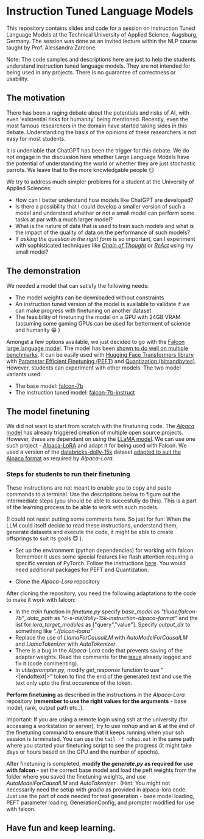 # Instruction Tuned Language Models

This repository contains slides and code for a session on Instruction Tuned Language Models at the Technical University of Applied Science, Augsburg, Germany.
The session was done as an invited lecture within the NLP course taught by Prof. Alessandra Zarcone.

Note: The code samples and descriptions here are just to help the students understand instruction tuned language models. They are not intended for being used in any projects. There is no guarantee of correctness or usability. 

## The motivation
There has been a raging debate about the potentials and risks of AI, with even 'existential risks for humanity' being mentioned. Recently, even the most famous researchers in the domain have started taking sides in this debate. Understanding the basis of the opinions of these researchers is not easy for most students. 

It is undeniable that ChatGPT has been the trigger for this debate. We do not engage in the discussion here whether Large Language Models have the potential of understanding the world or whether they are just stochastic parrots. We leave that to the more knowledgable people :smirk: 

We try to address much simpler problems for a student at the University of Applied Sciences:
* How can I better understand how models like ChatGPT are developed?
* Is there a possibility that I could develop a smaller version of such a model and understand whether or not a small model can perform some tasks at par with a much larger model? 
* What is the nature of data that is used to train such models and what is the impact of the quality of data on the performance of such models?
* If *asking the question in the right form* is so important, can I experiment with sophisticated techniques like [*Chain of Thought*](https://arxiv.org/abs/2201.11903) or [*ReAct*](https://arxiv.org/abs/2210.03629) using my small model?

## The demonstration
We needed a model that can satisfy the following needs:
* The model weights can be downloaded without constraints
* An instruction tuned version of the model is available to validate if we can make progress with finetuning on another dataset
* The feasibility of finetuning the model on a GPU with 24GB VRAM (assuming some gaming GPUs can be used for betterment of science and humanity :grin: )

Amongst a few options available, we just decided to go with the [Falcon large language model](https://falconllm.tii.ae/). The model has been [shown to do well on multiple benchmarks](https://huggingface.co/blog/falcon). It can be easily used with [Hugging Face Transformers library](https://huggingface.co/docs/transformers/index) with [Parameter Efficient Finetuning (PEFT)](https://huggingface.co/blog/peft) and [Quantization (bitsandbytes)](https://huggingface.co/blog/hf-bitsandbytes-integration). However, students can experiment with other models.
The two model variants used:
* The base model: [falcon-7b](https://huggingface.co/tiiuae/falcon-7b)
* The instruction tuned model: [falcon-7b-instruct](https://huggingface.co/tiiuae/falcon-7b-instruct)

## The model finetuning
We did not want to start from scratch with the finetuning code. The [*Alpaca* model](https://crfm.stanford.edu/2023/03/13/alpaca.html?mwg_rnd=9978114) has already triggered creation of multiple open source projects. However, these are dependant on using the [LLaMA model](https://ai.facebook.com/blog/large-language-model-llama-meta-ai/). We can use one such project - [Alpaca-LoRA](https://github.com/tloen/alpaca-lora) and adapt it for being used with Falcon. We used a version of the [databricks-dolly-15k](https://www.databricks.com/blog/2023/04/12/dolly-first-open-commercially-viable-instruction-tuned-llm) dataset [adapted to suit the Alpaca format](https://huggingface.co/datasets/c-s-ale/dolly-15k-instruction-alpaca-format) as required by *Alpaca-Lora*.

### Steps for students to run their finetuning
These instructions are not meant to enable you to copy and paste commands to a terminal. Use the descriptions below to figure out the intermediate steps (you should be able to succesfully do this). This is a part of the learning process to be able to work with such models.

(I could not resist putting some comments here. So just for fun: When the LLM could itself decide to read these instructions, understand them, generate datasets and execute the code, it might be able to create offsprings to suit its goals :smiling_imp: ).

* Set up the environment (python dependencies) for working with falcon. Remember it uses some special features like flash attention requiring a specific version of PyTorch. Follow the instructions [here](https://huggingface.co/tiiuae/falcon-7b). You would need additional packages for PEFT and Quantization.

* Clone the *Alpaca-Lora* repository

After cloning the repository, you need the following adaptations to the code to make it work with falcon:
* In the *train* function in *finetune.py* specify *base_model* as *"tiiuae/falcon-7b"*, *data_path* as *"c-s-ale/dolly-15k-instruction-alpaca-format"* and the list for *lora_target_modules* as ["query","value"]. Specify *output_dir* to something like *"./falcon-loara"*
* Replace the use of *LlamaForCausalLM* with *AutoModelForCausalLM* and *LlamaTokenizer* with *AutoTokenizer*.
* There is a bug in the *Alpaca-Lora* code that prevents saving of the adapter weights. Read the comments for the [issue](https://github.com/tloen/alpaca-lora/issues/446) already logged and fix it (code commenting).
* In *utils/prompter.py*, modify *get_response* function to use "<|endoftext|>" token to find the end of the generated text and use the text only upto the first occurence of the token.

**Perform finetuning** as described in the instructions in the *Alpaca-Lora* repository (**remember to use the right values for the arguments** - base model, rank, output path etc..).

Important: If you are using a remote login using ssh at the university (for accessing a workstation or server), try to use *nohup* and an *&* at the end of the finetuning command to ensure that it keeps running when your ssh session is terminated. You can use the `tail -f nohup.out` in the same path where you started your finetuning script to see the progress (it might take days or hours based on the GPU and the number of epochs).

After finetuning is completed, **modify the *generate.py* as required for use with falcon** - set the correct base model and load the peft weights from the folder where you saved the finetuning weights, and use *AutoModelForCausalLM* and *AutoTokenizer* . (Hint: You might not necessarily need the setup with *gradio* as provided in alpaca-lora code. Just use the part of code needed for text generation - base model loading, PEFT parameter loading, GenerationConfig, and prompter modified for use with falcon. 

## Have fun and keep learning.
